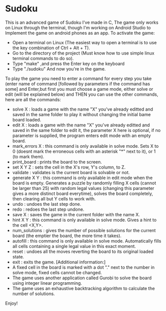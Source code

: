 # Sudoku

This is an advanced game of Sudoku I've made in C,
The game only works on Linux through the terminal, though I'm working on Android Studio to Implement the game on android phones as an app.
To activate the game:
  - Open a terminal on Linux (The easiest way to open a terminal is to use the key combination of Ctrl + Alt + T).
  - Go to the directory of the project (Must know how to use simple linux terminal commands to do so).
  - Type "make" ,and press the Enter key on the keyboard
  - Type "./sudoku"
And now you're in the game.

To play the game you need to enter a command for every step you take (enter name of command [followed by parameters if the command has some] and Enter,but first you must choose a game mode, either solve or edit (will be explained below) and THEN you can use the other commands, here are all the commands:
  - solve X : loads a game with the name "X" you've already editted and saved in the same folder to play it without changing the initial   bame board loaded.
  - edit X : loads a game with the name "X" you've already editted and saved in the same folder to edit it, the parameter X here is optional, if no parameter is supplied, the program enters edit mode with an empty board.
  - mark_errors X : this command is only available in solve mode. Sets X to 0 (doesnt mark the erroneous cells with an asterisk "*" next to it), or 1 (to mark them).
  - print_board : prints the board to the screen.
  - set X Y Z : sets the cell in the X's row, Y's column, to Z.
  - validate : validates is the current board is solvable or not.
  - generate X Y : this command is only available in edit mode when the board is empty. Generates a puzzle by randomly filling X cells (cannot be larger than 25) with random legal values (changing this parameter gives a more distinct board everytime), solves the board completely, then clearing all but Y cells to work with.
  - undo : undoes the last step done.
  - redo : redoes the last step undone.
  - save X : saves the game in the current folder with the name X.
  - hint X Y : this command is only available in solve mode. Gives a hint to the cell <X,Y>.
  - num_solutions : gives the number of possible solutions for the current board (the emptier the board, the more time it takes).
  - autofill : this command is only available in solve mode. Automatically fills all cells containing a single legal value in this exact moment.
  - reset : undoes all the moves reverting the board to its original loaded state.
  - exit : exits the game.
[Additional information:]
- A fixed cell in the board is marked with a dot "." next to the number in solve mode, fixed cells cannot be changed.
- The game uses another application called Gurobi to solve the board using integer linear programming.
- The game uses an exhaustive backtracking algorithm to calculate the number of solutions.

Enjoy!
